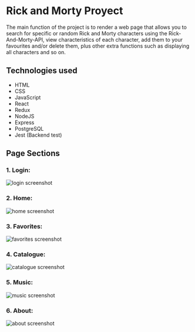 
# Rick and Morty Proyect

The main function of the project is to render a web page that allows you to search for specific or random Rick and Morty characters using the Rick-And-Morty-API, view characteristics of each character, add them to your favourites and/or delete them, plus other extra functions such as displaying all characters and so on.


## Technologies used

 - HTML
 - CSS
 - JavaScript
 - React
 - Redux
 - NodeJS
 - Express
 - PostgreSQL
 - Jest (Backend test)


## Page Sections

### 1. Login:

![login screenshot](https://github.com/LucasAEscudero/RaM_Proyect/assets/129696611/5e916c1f-3a78-4ab6-a9ae-0ad7b12fa6fb)

### 2. Home:

![home screenshot](https://github.com/LucasAEscudero/RaM_Proyect/assets/129696611/d482daf1-6b7b-4c51-bffe-a20694fc588e)

### 3. Favorites:

![favorites screenshot](https://github.com/LucasAEscudero/RaM_Proyect/assets/129696611/99b9e88d-4576-4a3a-bd69-ad363b8bf86e)

### 4. Catalogue:

![catalogue screenshot](https://github.com/LucasAEscudero/RaM_Proyect/assets/129696611/319fbca2-af3f-4b9b-9448-bbeaecdbf866)

### 5. Music:

![music screenshot](https://github.com/LucasAEscudero/RaM_Proyect/assets/129696611/91b6a366-9896-498b-9b2a-39777db6db36)

### 6. About:

![about screenshot](https://github.com/LucasAEscudero/RaM_Proyect/assets/129696611/a4e82aa8-3cf6-46b0-8bf4-ec11d7bbef58)







